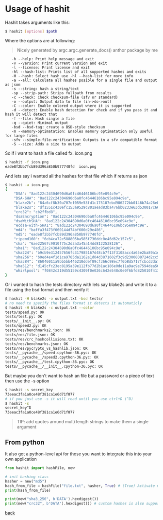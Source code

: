 <link rel="shortcut icon" type="image/png" href="favicon.ico"/>

# Usage of hashit

Hashit takes arguments like this:
```bash
$ hashit [options] $path
```

Where the options are at following:
> Nicely generated by argc.argc.generate_docs() anthor package by me
```
   -h --help: Print help message and exit
   -v --version: Print current version and exit
   -l --license: Print license and exit
   -hl --hash-list: Prints list of all supported hashes and exits
   -H --hash: Select hash use -hl --hash-list for more info
   -a --all: Calculate all hashes posible for a single file and output as json
   -s --string: hash a string/text
   -sp --strip-path: Strips fullpath from results
   -c --check: Check checksum-file (sfv or standard)
   -o --output: Output data to file (in->do->out)
   -C --color: Enable colored output where it is supported
   -d --detect: Enable hash detection for check and if you pass it and hash it will detect that
   -f --file: Hash single a file
   -q --quiet: Minimal output
   -bsd --bsd-tag: create a BSD-style checksum
   -m --memory-optimatation: Enables memory optimatation only useful for large files
   -sfv --simple-file-verification: Outputs in a sfv compatible format
   -S --size: Adds a size to output
```

So if i want to hash a file called fx. icon.png
```bash
$ hashit -f icon.png
eade8f2bb7fcb89d396a850b977740fd  icon.png
```
And lets say i wanted all the hashes for that file
which if returns as json
```bash
$ hashit -a icon.png
{
    "DSA": "8ad122c24304690d6a0fc46446106bc95e094c9e",
    "DSA-SHA": "8ad122c24304690d6a0fc46446106bc95e094c9e",
    "blake2b": "84a6cf8b30a707ef059e53fd1c175107ebd906272bb0146b74a26ebfc43c0811a4c936b0717004eadbd753512277f3443dd1671785e99fdbe80391d58ecf7e8c",
    "blake2s": "df1551c430efc153a9529c801aead83ba476bb0233e63d530017c6607d926df1",
    "crc32": "cb2ffbd8",
    "dsaEncryption": "8ad122c24304690d6a0fc46446106bc95e094c9e",
    "dsaWithSHA": "8ad122c24304690d6a0fc46446106bc95e094c9e",
    "ecdsa-with-SHA1": "8ad122c24304690d6a0fc46446106bc95e094c9e",
    "md4": "baffa3f473f660144d74bf600d29e486",
    "md5": "eade8f2bb7fcb89d396a850b977740fd",
    "ripemd160": "6eb4ca72e588805ba585f736ddc0e46d62c157c5",
    "sha": "6ae22567c9010f75c2d3a3a45a14dd8122538126",
    "sha1": "8ad122c24304690d6a0fc46446106bc95e094c9e",
    "sha224": "b9cb9e312457656fc317985167d48cb7f13f3108acc4a65e2ba89a1d",
    "sha256": "b0ed4e4f1d1ca9785da1162e1d04d3871602f3c9d2300808724d2cc526bdbede",
    "sha384": "86046011a9bb5bb446210ddef89cf366c98ec7f0b8d5717fcbcd3da7fc7484150756f14c157c8eeb47e724256c5ba2e9",
    "sha512": "d145cfc23ec8195a39e112fb77d2b1ac186e0de11a9ac9e7594dea56db15fc6a2048ff3dbe4430a26d29ef3de39ebe68b3d526926e373a97127a775ed1ac9f46",
    "whirlpool": "f0842c319d55159c4309f0e026c642e548c0e0f6bfd825010f41352bd0a1b78f6c4b04ae80c7a58fde755b1dc9b9ad986cdc55fa94bdd5b2d4caf004c9e53121"
}
```

Or i wanted to hash the tests directory with lets say blake2s and write it to a file using the bsd format and then verify it
```bash
$ hashit -H blake2s -o output.txt -bsd tests/
# no need to specify the files format it detects it automaticly
$ hashit -H blake2s -c output.txt --color
tests/speed.py: OK
tests/test.py: OK
tests/__init__.py: OK
tests/speed2.py: OK
tests/res/benchmarks2.json: OK
tests/res/file.json: OK
tests/res/crc_hashcollisions.txt: OK
tests/res/benchmarks.json: OK
tests/res/pycrypto_vs_hashlib.json: OK
tests/__pycache__/speed.cpython-36.pyc: OK
tests/__pycache__/speed2.cpython-36.pyc: OK
tests/__pycache__/test.cpython-36.pyc: OK
tests/__pycache__/__init__.cpython-36.pyc: OK
```

But maybe you don't want to hash an file but a password or a piece of text then use the -s option
```bash
$ hashit -s secret_key
73eeac3fa1a0ce48f381ca1e6d71f077
# if you just use -s it will read until you use ctrl+D (^D) 
$ hashit -s
secret_key^D
73eeac3fa1a0ce48f381ca1e6d71f077
```
> TIP: add quotes around multi length strings to make them a single argument

## From python
It also got a python-level api for those you want to integrate this into your own application
```py
from hashit import hashFile, new

# init hashing class
hasher = new("md5")
hash_from_file = hashFile("file.txt", hasher, True) # (True) Activate memory optimatation, faster for larger files
print(hash_from_file)

print(new("sha3_256", b'DATA').hexdigest())
print(new("crc32", b'DATA').hexdigest()) # custom hashes is also supported
```
[back](README.md)
